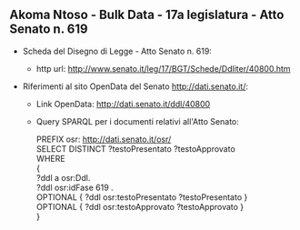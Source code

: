 ## Akoma Ntoso - Bulk Data - 17a legislatura - Atto Senato n. 619 ##

* Scheda del Disegno di Legge - Atto Senato n. 619:
	* http url: http://www.senato.it/leg/17/BGT/Schede/Ddliter/40800.htm

* Riferimenti al sito OpenData del Senato http://dati.senato.it/:
	* Link OpenData: http://dati.senato.it/ddl/40800
	* Query SPARQL per i documenti relativi all'Atto Senato:

        PREFIX osr: <http://dati.senato.it/osr/>  
		SELECT DISTINCT ?testoPresentato ?testoApprovato  
		WHERE  
		{  
		    ?ddl a osr:Ddl.  
		    ?ddl osr:idFase 619 .  
		    OPTIONAL { ?ddl osr:testoPresentato ?testoPresentato }  
		    OPTIONAL { ?ddl osr:testoApprovato ?testoApprovato }  
		}
		